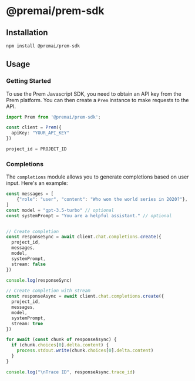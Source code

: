 # @premai/prem-sdk

## Installation

```bash
npm install @premai/prem-sdk
```

## Usage

### Getting Started

To use the Prem Javascript SDK, you need to obtain an API key from the Prem platform. You can then create a `Prem` instance to make requests to the API.

```typescript
import Prem from '@premai/prem-sdk';

const client = Prem({
  apiKey: "YOUR_API_KEY"
})

project_id = PROJECT_ID
```

### Completions

The `completions` module allows you to generate completions based on user input. Here's an example:

```typescript
const messages = [
    {"role": "user", "content": "Who won the world series in 2020?"},
]
const model = "gpt-3.5-turbo" // optional
const systemPrompt = "You are a helpful assistant." // optional


// Create completion
const responseSync = await client.chat.completions.create({
  project_id,
  messages,
  model,
  systemPrompt,
  stream: false
})

console.log(responseSync)

// Create completion with stream
const responseAsync = await client.chat.completions.create({
  project_id,
  messages,
  model,
  systemPrompt,
  stream: true
})

for await (const chunk of responseAsync) {
  if (chunk.choices[0].delta.content) {
    process.stdout.write(chunk.choices[0].delta.content)
  }
}

console.log("\nTrace ID", responseAsync.trace_id)
```
